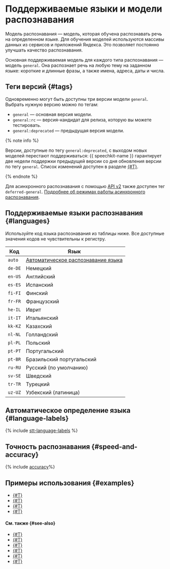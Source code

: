 # Поддерживаемые языки и модели распознавания


Модель распознавания — модель, которая обучена распознавать речь на определенном языке. Для обучения моделей используются массивы данных из сервисов и приложений Яндекса. Это позволяет постоянно улучшать качество распознавания.

Основная поддерживаемая модель для каждого типа распознавания — модель `general`. Она распознает речь на любую тему на заданном языке: короткие и длинные фразы, а также имена, адреса, даты и числа.


## Теги версий {#tags}

Одновременно могут быть доступны три версии модели `general`. Выбрать нужную версию можно по тегам:

* `general` — основная версия модели.
* `general:rc` — версия-кандидат для релиза, которую вы можете тестировать.
* `general:deprecated` — предыдущая версия модели.

{% note info %}

Версии, доступные по тегу `general:deprecated`, с выходом новых моделей перестают поддерживаться: {{ speechkit-name }} гарантирует две недели поддержки предыдущей версии со дня обновления версии по тегу `general`. Список изменений доступен в разделе [{#T}](../release-notes-stt.md).

{% endnote %}

Для асинхронного распознавания с помощью [API v2](api/transcribation-api.md) также доступен тег `deferred-general`. [Подробнее об режимах работы асинхронного распознавания](transcribation.md#modes).


## Поддерживаемые языки распознавания {#languages}

Используйте код языка распознавания из таблицы ниже. Все доступные значения кодов не чувствительны к регистру.

| Код     | Язык                               |
|---------|------------------------------------|
| `auto`  | [Автоматическое распознавание языка](#language-labels) |
| `de-DE` | Немецкий                           |
| `en-US` | Английский                         |
| `es-ES` | Испанский                          |
| `fi-FI` | Финский                            |
| `fr-FR` | Французский                        |
| `he-IL` | Иврит                              |
| `it-IT` | Итальянский                        |
| `kk-KZ` | Казахский                          |
| `nl-NL` | Голландский                        |
| `pl-PL` | Польский                           |
| `pt-PT` | Португальский                      |
| `pt-BR` | Бразильский португальский          |
| `ru-RU` | Русский (по умолчанию)             |
| `sv-SE` | Шведский                           |
| `tr-TR` | Турецкий                           |
| `uz-UZ` | Узбекский (латиница)               |


## Автоматическое определение языка {#language-labels}

{% include [stt-language-labels](../../_includes/speechkit/stt-language-labels.md) %}


## Точность распознавания {#speed-and-accuracy}

{% include [accuracy](../../_includes/speechkit/accuracy.md)%}

## Примеры использования {#examples}

* [{#T}](../tutorials/recognizer-bot.md)
* [{#T}](api/stt-language-labels-example.md)
* [{#T}](api/streaming-examples-v3.md)
* [{#T}](api/microphone-streaming.md)

#### См. также {#see-also}

* [{#T}](../formats.md)
* [{#T}](streaming.md)
* [{#T}](request.md)
* [{#T}](transcribation.md)
* [{#T}](additional-training.md)
* [{#T}](api/stt-language-labels-example.md)
